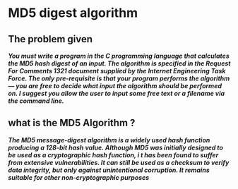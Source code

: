 # MD5 digest algorithm 

## **The problem given**
***You must write a program in the C programming language that calculates
the MD5 hash digest of an input. The algorithm is specified in the Request
For Comments 1321 document supplied by the Internet Engineering Task
Force. The only pre-requisite is that your program performs the algorithm
— you are free to decide what input the algorithm should be performed on.
I suggest you allow the user to input some free text or a filename via the
command line.***


## **what is the MD5 Algorithm ?**
***The MD5 message-digest algorithm is a widely used hash function producing a 128-bit hash value. 
Although MD5 was initially designed to be used as a cryptographic hash function, i
t has been found to suffer from extensive vulnerabilities. It can still be used as a checksum to verify data integrity, 
but only against unintentional corruption. It remains suitable for other non-cryptographic purposes***

